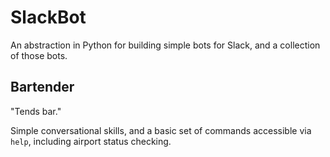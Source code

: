 
# SlackBot
An abstraction in Python for building simple bots for Slack, and a collection
of those bots.

## Bartender
"Tends bar."

Simple conversational skills, and a basic set of commands accessible via
`help`, including airport status checking.
